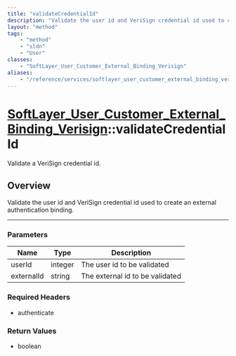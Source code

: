 ```yaml
---
title: "validateCredentialId"
description: "Validate the user id and VeriSign credential id used to create an external authentication binding."
layout: "method"
tags:
    - "method"
    - "sldn"
    - "User"
classes:
    - "SoftLayer_User_Customer_External_Binding_Verisign"
aliases:
    - "/reference/services/softlayer_user_customer_external_binding_verisign/validateCredentialId"
---
```

# [SoftLayer_User_Customer_External_Binding_Verisign](/reference/services/SoftLayer_User_Customer_External_Binding_Verisign)::validateCredentialId

Validate a VeriSign credential id.


## Overview 
Validate the user id and VeriSign credential id used to create an external authentication binding. 

-----

### Parameters 
|Name | Type | Description |
| --- | --- | --- |
|userId| integer| The user id to be validated|
|externalId| string| The external id to be validated|


### Required Headers
* authenticate


### Return Values
* boolean




